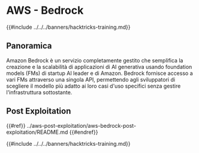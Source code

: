 # AWS - Bedrock

{{#include ../../../banners/hacktricks-training.md}}

## Panoramica

Amazon Bedrock è un servizio completamente gestito che semplifica la creazione e la scalabilità di applicazioni di AI generativa usando foundation models (FMs) di startup AI leader e di Amazon. Bedrock fornisce accesso a vari FMs attraverso una singola API, permettendo agli sviluppatori di scegliere il modello più adatto ai loro casi d'uso specifici senza gestire l'infrastruttura sottostante.

## Post Exploitation

{{#ref}}
../aws-post-exploitation/aws-bedrock-post-exploitation/README.md
{{#endref}}

{{#include ../../../banners/hacktricks-training.md}}

